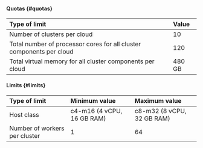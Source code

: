 #### Quotas {#quotas}

| Type of limit                                                        | Value    |
|:---------------------------------------------------------------------|:---------|
| Number of clusters per cloud                                         | 10       |
| Total number of processor cores for all cluster components per cloud | 120      |
| Total virtual memory for all cluster components per cloud            | 480 GB   |

#### Limits {#limits}

| Type of limit                 | Minimum value              | Maximum value              |
|:------------------------------|:---------------------------|:---------------------------|
| Host class                    | c4-m16 (4 vCPU, 16 GB RAM) | c8-m32 (8 vCPU, 32 GB RAM) |
| Number of workers per cluster | 1                          | 64                         |
